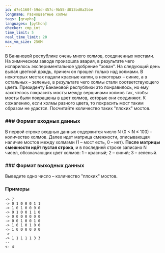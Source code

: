 ```yaml
---
id: d7e1160f-59dd-457c-9b55-d013bd0a2bbe
longname: Разноцветные холмы
tags: [graphs]
languages: [python]
checker: cmp_int
time_limit: 5
real_time_limit: 20
max_vm_size: 256M
---
```


В Банановой республике очень много холмов, соединенных мостами. На химическом заводе произошла авария, в результате чего испарилось экспериментальное удобрение "зован". На следующий день выпал цветной дождь, причем он прошел только над холмами. В некоторых местах падали красные капли, в некоторых – синие, а в остальных – зеленые, в результате чего холмы стали соответствующего цвета. Президенту Банановой республики это понравилось, но ему захотелось покрасить мосты между вершинами холмов так, чтобы мосты были покрашены в цвет холмов, которые они соединяют. К сожалению, если холмы разного цвета, то покрасить мост таким образом не удастся. Посчитайте количество таких "плохих" мостов.


### ### Формат входных данных

В  первой строке входных данных содержится число N (0 < N ≤ 100) – количество холмов. Далее идет матрица смежности, описывающая наличие мостов между холмами (1 – мост есть, 0 – нет). **После матрицы смежности идёт пустая строка**, и в последней строке записано N чисел, обозначающих цвет холмов: 1 – красный; 2 – синий; 3 – зеленый.


### ### Формат выходных данных

Выведите одно число – количество "плохих" мостов.

### Примеры

```
-> 7
-> 0 1 0 0 0 1 1
-> 1 0 1 0 0 0 0
-> 0 1 0 0 1 1 0
-> 0 0 0 0 0 0 0
-> 0 0 1 0 0 1 0
-> 1 0 1 0 1 0 0
-> 1 0 0 0 0 0 0
->
-> 1 1 1 1 1 3 3
--
<- 4
```

